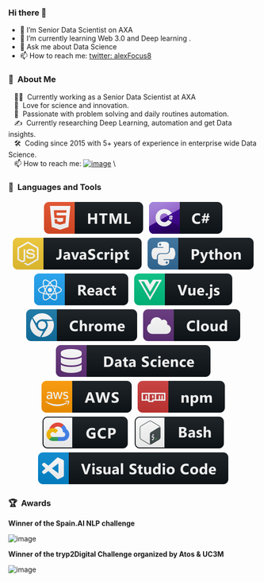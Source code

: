 ### Hi there 👋

<!--
**alexFocus92/alexFocus92** is a ✨ _special_ ✨ repository because its `README.md` (this file) appears on your GitHub profile.
-->

- 🔭 I’m Senior Data Scientist on AXA 
- 🌱 I’m currently learning Web 3.0 and Deep learning .
- 💬 Ask me about Data Science
- 📫 How to reach me: [twitter: alexFocus8](https://twitter.com/alexFocus8)


### :space_invader: &nbsp;About Me

&nbsp;&nbsp;&nbsp;:technologist: &nbsp;Currently working as a Senior Data Scientist at AXA  \
&nbsp;&nbsp;&nbsp;:seedling: &nbsp;Love for science and innovation.\
&nbsp;&nbsp;&nbsp;:heartbeat: &nbsp;Passionate with problem solving and daily routines automation.\
&nbsp;&nbsp;&nbsp;:writing_hand: &nbsp;Currently researching Deep Learning, automation and get Data insights.\
&nbsp;&nbsp;&nbsp;:hammer_and_wrench: &nbsp;Coding since 2015 with 5+ years of experience in enterprise wide Data Science.\
&nbsp;&nbsp;&nbsp;📫 How to reach me: [![image](https://user-images.githubusercontent.com/52139366/174651974-cf910275-af70-4ff9-a76f-1be5376bc8cf.png)](https://twitter.com/alexFocus8) \


### 💾 &nbsp;Languages and Tools

<p align="center">
  <!-- For more icons please follow  https://github.com/MikeCodesDotNET/ColoredBadges -->
  <img src="https://raw.githubusercontent.com/8bithemant/8bithemant/master/svg/dev/languages/html.svg" alt="html" style="vertical-align:top; margin:4px">    
  <img src="https://raw.githubusercontent.com/8bithemant/8bithemant/master/svg/dev/languages/csharp.svg" alt="csharp" style="vertical-align:top; margin:4px">
  <img src="https://raw.githubusercontent.com/8bithemant/8bithemant/master/svg/dev/languages/js.svg" alt="js" style="vertical-align:top; margin:4px">
  <img src="https://raw.githubusercontent.com/8bithemant/8bithemant/master/svg/dev/languages/python.svg" alt="python" style="vertical-align:top; margin:4px">
  <img src="https://raw.githubusercontent.com/8bithemant/8bithemant/master/svg/dev/frameworks/react.svg" alt="react" style="vertical-align:top; margin:4px">
  <img src="https://raw.githubusercontent.com/8bithemant/8bithemant/master/svg/dev/frameworks/vue.svg" alt="vue" style="vertical-align:top; margin:4px">
  <img src="https://raw.githubusercontent.com/8bithemant/8bithemant/master/svg/dev/misc/chrome.svg" alt="chrome" style="vertical-align:top; margin:4px">
  <img src="https://raw.githubusercontent.com/8bithemant/8bithemant/master/svg/dev/misc/cloud.svg" alt="cloud" style="vertical-align:top; margin:4px">
  <img src="https://raw.githubusercontent.com/8bithemant/8bithemant/master/svg/dev/misc/datascience.svg" alt="datascience" style="vertical-align:top; margin:4px">
  <img src="https://raw.githubusercontent.com/8bithemant/8bithemant/master/svg/dev/services/aws.svg" alt="aws" style="vertical-align:top; margin:4px">
  <img src="https://raw.githubusercontent.com/8bithemant/8bithemant/master/svg/dev/services/npm.svg" alt="npm" style="vertical-align:top; margin:4px">
  <img src="https://raw.githubusercontent.com/8bithemant/8bithemant/master/svg/dev/services/gcp.svg" alt="gcp" style="vertical-align:top; margin:4px">
  <img src="https://raw.githubusercontent.com/8bithemant/8bithemant/master/svg/dev/tools/bash.svg" alt="bash" style="vertical-align:top; margin:4px">
  <img src="https://raw.githubusercontent.com/8bithemant/8bithemant/master/svg/dev/tools/visualstudio_code.svg" alt="vscode" style="vertical-align:top; margin:4px">
</p>

### 🏆 &nbsp;Awards 
**Winner of the Spain.AI NLP challenge**

![image](https://user-images.githubusercontent.com/52139366/174648803-f8ca9421-a10d-40b0-9e25-36e7e844cb01.png)

**Winner of the tryp2Digital Challenge organized by Atos & UC3M**

![image](https://user-images.githubusercontent.com/52139366/174649239-50c364b1-52b4-4b9a-a944-8670a89d4adc.png)
